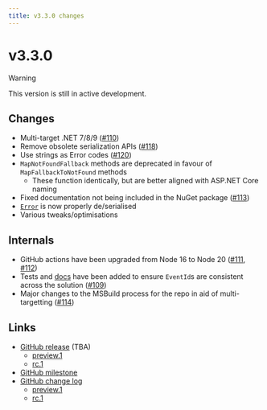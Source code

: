 ```yaml
---
title: v3.3.0 changes
---
```


# v3.3.0

> [!WARNING]
> This version is still in active development.

## Changes
- Multi-target .NET 7/8/9 ([#110](https://github.com/alexnoddings/Tyne/pull/110))
- Remove obsolete serialization APIs ([#118](https://github.com/alexnoddings/Tyne/pull/118))
- Use strings as Error codes ([#120](https://github.com/alexnoddings/Tyne/pull/120))
- `MapNotFoundFallback` methods are deprecated in favour of `MapFallbackToNotFound` methods
  - These function identically, but are better aligned with ASP.NET Core naming
- Fixed documentation not being included in the NuGet package ([#113](https://github.com/alexnoddings/Tyne/pull/113))
- [`Error`](xref:Tyne.Error) is now properly de/serialised
- Various tweaks/optimisations

## Internals
- GitHub actions have been upgraded from Node 16 to Node 20 ([#111](https://github.com/alexnoddings/Tyne/issue/111), [#112](https://github.com/alexnoddings/Tyne/pull/112))
- Tests and [docs](../dev/event-ids.md) have been added to ensure `EventId`s are consistent across the solution ([#109](https://github.com/alexnoddings/Tyne/pull/109))
- Major changes to the MSBuild process for the repo in aid of multi-targetting ([#114](https://github.com/alexnoddings/Tyne/pull/114))

## Links
- [GitHub release](https://github.com/alexnoddings/Tyne/releases/tag/v3.3.0) (TBA)
    - [preview.1](https://github.com/alexnoddings/Tyne/releases/tag/v3.3.0-preview.1)
    - [rc.1](https://github.com/alexnoddings/Tyne/releases/tag/v3.3.0-rc.1)
- [GitHub milestone](https://github.com/alexnoddings/Tyne/milestone/14?closed=1)
- [GitHub change log](https://github.com/alexnoddings/Tyne/compare/v3.2.0...v3.3.0)
    - [preview.1](https://github.com/alexnoddings/Tyne/compare/v3.2.0...v3.3.0-preview.1)
    - [rc.1](https://github.com/alexnoddings/Tyne/compare/v3.3.0-preview.1...v3.3.0-rc.1)

